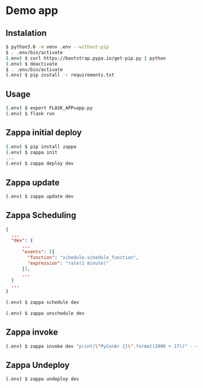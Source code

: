 # Demo app

## Instalation

```bash
$ python3.6 -m venv .env --without-pip
$ . .env/bin/activate
(.env) $ curl https://bootstrap.pypa.io/get-pip.py | python
(.env) $ deactivate
$ . .env/bin/activate
(.env) $ pip install -r requirements.txt
```

## Usage

```bash
(.env) $ export FLASK_APP=app.py
(.env) $ flask run
```

## Zappa initial deploy

```bash
(.env) $ pip install zappa
(.env) $ zappa init
...
(.env) $ zappa deploy dev
```
## Zappa update

```bash
(.env) $ zappa update dev
```

## Zappa Scheduling

```json
{
  ...
  "dev": {
      ...
      "events": [{
        "function": "schedule.schedule_function",
        "expression": "rate(1 minute)"
      }],
      ...
  }
  ...
}
```

```bash
(.env) $ zappa schedule dev
```

```bash
(.env) $ zappa unschedule dev
```

## Zappa invoke

```bash
(.env) $ zappa invoke dev "print(\"PyConAr {}\".format(2000 + 17))" --raw
```

## Zappa Undeploy

```bash
(.env) $ zappa undeploy dev
```
